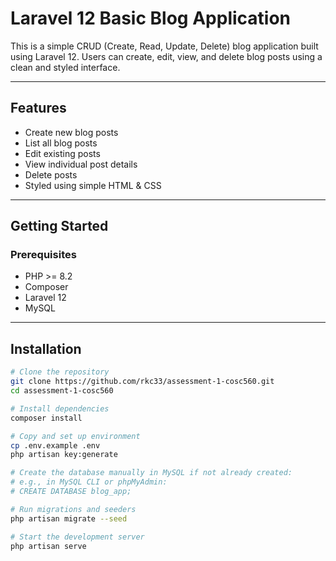 # Laravel 12 Basic Blog Application

This is a simple CRUD (Create, Read, Update, Delete) blog application built using Laravel 12. Users can create, edit, view, and delete blog posts using a clean and styled interface.

---

## Features

-   Create new blog posts
-   List all blog posts
-   Edit existing posts
-   View individual post details
-   Delete posts
-   Styled using simple HTML & CSS

---

## Getting Started

### Prerequisites

-   PHP >= 8.2
-   Composer
-   Laravel 12
-   MySQL

---

## Installation

```bash
# Clone the repository
git clone https://github.com/rkc33/assessment-1-cosc560.git
cd assessment-1-cosc560

# Install dependencies
composer install

# Copy and set up environment
cp .env.example .env
php artisan key:generate

# Create the database manually in MySQL if not already created:
# e.g., in MySQL CLI or phpMyAdmin:
# CREATE DATABASE blog_app;

# Run migrations and seeders
php artisan migrate --seed

# Start the development server
php artisan serve

```

